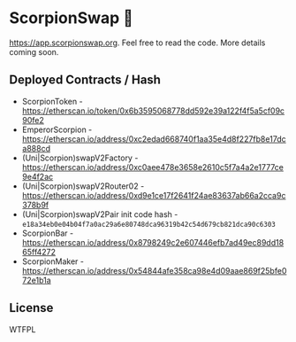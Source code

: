 # ScorpionSwap 🍣

https://app.scorpionswap.org. Feel free to read the code. More details coming soon.

## Deployed Contracts / Hash

- ScorpionToken - https://etherscan.io/token/0x6b3595068778dd592e39a122f4f5a5cf09c90fe2
- EmperorScorpion - https://etherscan.io/address/0xc2edad668740f1aa35e4d8f227fb8e17dca888cd
- (Uni|Scorpion)swapV2Factory - https://etherscan.io/address/0xc0aee478e3658e2610c5f7a4a2e1777ce9e4f2ac
- (Uni|Scorpion)swapV2Router02 - https://etherscan.io/address/0xd9e1ce17f2641f24ae83637ab66a2cca9c378b9f
- (Uni|Scorpion)swapV2Pair init code hash - `e18a34eb0e04b04f7a0ac29a6e80748dca96319b42c54d679cb821dca90c6303`
- ScorpionBar - https://etherscan.io/address/0x8798249c2e607446efb7ad49ec89dd1865ff4272
- ScorpionMaker - https://etherscan.io/address/0x54844afe358ca98e4d09aae869f25bfe072e1b1a

## License

WTFPL